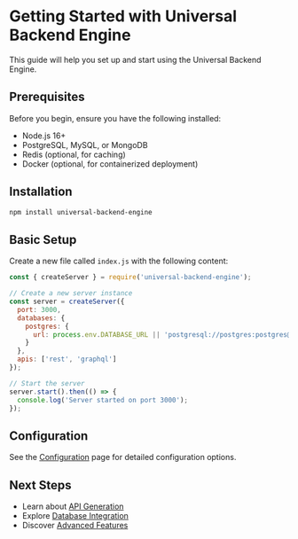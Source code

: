 # Getting Started with Universal Backend Engine

This guide will help you set up and start using the Universal Backend Engine.

## Prerequisites

Before you begin, ensure you have the following installed:

- Node.js 16+
- PostgreSQL, MySQL, or MongoDB
- Redis (optional, for caching)
- Docker (optional, for containerized deployment)

## Installation

```bash
npm install universal-backend-engine
```

## Basic Setup

Create a new file called `index.js` with the following content:

```javascript
const { createServer } = require('universal-backend-engine');

// Create a new server instance
const server = createServer({
  port: 3000,
  databases: {
    postgres: {
      url: process.env.DATABASE_URL || 'postgresql://postgres:postgres@localhost:5432/mydb'
    }
  },
  apis: ['rest', 'graphql']
});

// Start the server
server.start().then(() => {
  console.log('Server started on port 3000');
});
```

## Configuration

See the [Configuration](configuration.md) page for detailed configuration options.

## Next Steps

- Learn about [API Generation](api-generation.md)
- Explore [Database Integration](database-integration.md)
- Discover [Advanced Features](advanced-features.md)